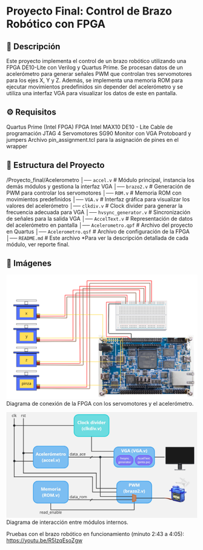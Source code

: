 # Proyecto Final: Control de Brazo Robótico con FPGA

## 📌 Descripción
Este proyecto implementa el control de un brazo robótico utilizando una FPGA DE10-Lite con Verilog y Quartus Prime. Se procesan datos de un acelerómetro para generar señales PWM que controlan tres servomotores para los ejes X, Y y Z. Además, se implementa una memoria ROM para ejecutar movimientos predefinidos sin depender del acelerómetro y se utiliza una interfaz VGA para visualizar los datos de este en pantalla.

## ⚙️ Requisitos
Quartus Prime (Intel FPGA)
FPGA Intel MAX10 DE10 - Lite
Cable de programación JTAG
4 Servomotores SG90
Monitor con VGA
Protoboard y jumpers
Archivo pin_assignment.tcl para la asignación de pines en el wrapper

## 📂 Estructura del Proyecto
/Proyecto_final/Acelerometro
│── `accel.v` # Módulo principal, instancia los demás módulos y gestiona la interfaz VGA
│── `brazo2.v` # Generación de PWM para controlar los servomotores
│── `ROM.v` # Memoria ROM con movimientos predefinidos
│── `VGA.v` # Interfaz gráfica para visualizar los valores del acelerómetro
│── `clkdiv.v` # Clock divider para generar la frecuencia adecuada para VGA
│── `hvsync_generator.v` # Sincronización de señales para la salida VGA
│── `AccelText.v` # Representación de datos del acelerómetro en pantalla
│── `Acelerometro.qpf` # Archivo del proyecto en Quartus
│── `Acelerometro.qsf` # Archivo de configuración de la FPGA
│── `README.md` # Este archivo
*Para ver la descripción detallada de cada módulo, ver reporte final.

## 📸 Imágenes

![Diagrama de conexión](imagenes/DiagramaConexion.png)
Diagrama de conexión de la FPGA con los servomotores y el acelerómetro.

![Diagrama de bloques](imagenes/DiagramaAcm.jpg)
Diagrama de interacción entre módulos internos.

Pruebas con el brazo robótico en funcionamiento (minuto 2:43 a 4:05): https://youtu.be/R5IzqEsoZgw